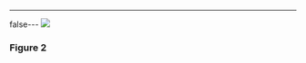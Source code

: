 ---
false---
<img src='http://europepmc.org/articles/PMC2984285/bin/pamj-03-03-g002.jpg' style='max-height: 300px'>
### Figure 2
<p style='font-size: 10px;'><title> Trap disposition in the zoological park </title></p>